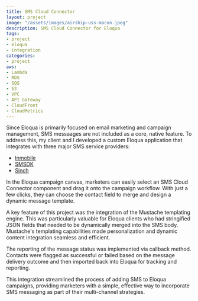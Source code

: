```yaml
---
title: SMS Cloud Connector
layout: project
image: "/assets/images/airship-uss-macon.jpeg"
description: SMS Cloud Connector for Eloqua
tags:
- project
- eloqua
- integration
categories:
- project
aws:
- Lambda
- RDS
- SQS
- S3
- VPC
- API Gateway
- CloudFront
- CloudMetrics
---
```


Since Eloqua is primarily focused on email marketing and campaign management, SMS messaages are not included as a core, native feature.
To address this, my client and I developed a custom Eloqua application that integrates with three major SMS service providers:

* [Inmobile](https://www.inmobile.com/)
* [SMSDK](https://sms.dk/)
* [Sinch](https://sinch.com/)

In the Eloqua campaign canvas, marketers can easily select an SMS Cloud Connector component and drag it onto the campaign workflow. 
With just a few clicks, they can choose the contact field to merge and design a dynamic message template.

A key feature of this project was the integration of the Mustache templating engine. This was particularly valuable for Eloqua clients 
who had stringified JSON fields that needed to be dynamically merged into the SMS body. Mustache's templating capabilities made 
personalization and dynamic content integration seamless and efficient.

The reporting of the message status was implemented via callback method. Contacts were flagged as successful or failed based on the 
message delivery outcome and then imported back into Eloqua for tracking and reporting.

This integration streamlined the process of adding SMS to Eloqua campaigns, providing marketers with a simple, effective way to 
incorporate SMS messaging as part of their multi-channel strategies.


